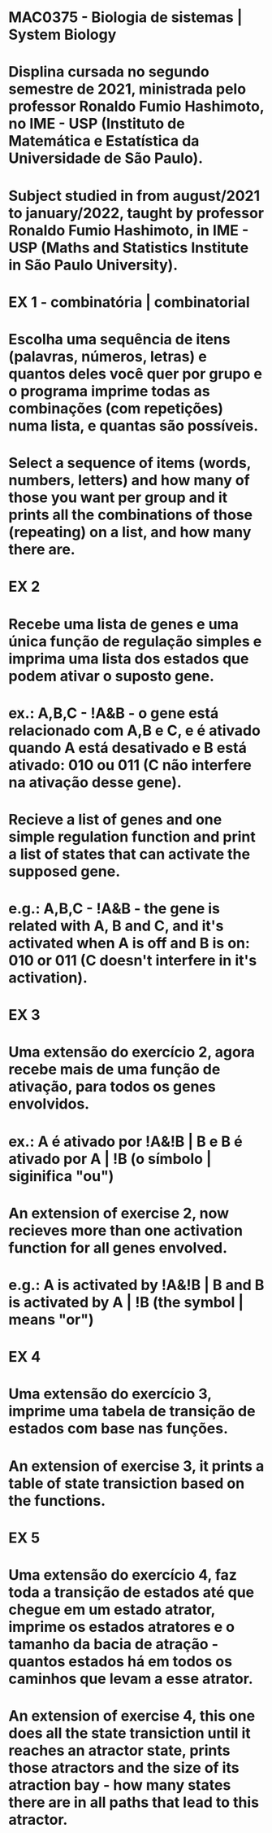 # MAC0375 - Biologia de sistemas | System Biology

# Displina cursada no segundo semestre de 2021, ministrada pelo professor Ronaldo Fumio Hashimoto, no IME - USP (Instituto de Matemática e Estatística da Universidade de São Paulo).
# Subject studied in from august/2021 to january/2022, taught by professor Ronaldo Fumio Hashimoto, in IME - USP (Maths and Statistics Institute in São Paulo University).

# EX 1 - combinatória | combinatorial
# Escolha uma sequência de itens (palavras, números, letras) e quantos deles você quer por grupo e o programa imprime todas as combinações (com repetições) numa lista, e quantas são possíveis.
# Select a sequence of items (words, numbers, letters) and how many of those you want per group and it prints all the combinations of those (repeating) on a list, and how many there are.

# EX 2 
# Recebe uma lista de genes e uma única função de regulação simples e imprima uma lista dos estados que podem ativar o suposto gene.
# ex.: A,B,C   -   !A&B     - o gene está relacionado com A,B e C, e é ativado quando A está desativado e B está ativado: 010 ou 011 (C não interfere na ativação desse gene).
# Recieve a list of genes and one simple regulation function and print a list of states that can activate the supposed gene.
# e.g.:  A,B,C   -   !A&B     - the gene is related with A, B and C, and it's activated when A is off and B is on: 010 or 011 (C doesn't interfere in it's activation).

# EX 3
# Uma extensão do exercício 2, agora recebe mais de uma função de ativação, para todos os genes envolvidos.
# ex.: A é ativado por !A&!B | B e B é ativado por A | !B (o símbolo | siginifica "ou")
# An extension of exercise 2, now recieves more than one activation function for all genes envolved.
# e.g.: A is activated by !A&!B | B and B is activated by A | !B (the symbol | means "or")

# EX 4
# Uma extensão do exercício 3, imprime uma tabela de transição de estados com base nas funções.
# An extension of exercise 3, it prints a table of state transiction based on the functions.

# EX 5
# Uma extensão do exercício 4, faz toda a transição de estados até que chegue em um estado atrator, imprime os estados atratores e o tamanho da bacia de atração - quantos estados há em todos os caminhos que levam a esse atrator.
# An extension of exercise 4, this one does all the state transiction until it reaches an atractor state, prints those atractors and the size of its atraction bay - how many states there are in all paths that lead to this atractor.

